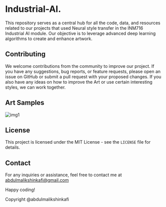 # Industrial-AI.
This repository serves as a central hub for all the code, data, and resources related to our projects that used Neural style transfer in the INM716 Industrial AI module. Our objective is to leverage advanced deep learning algorithms to create and enhance artwork.

## Contributing
We welcome contributions from the community to improve our project. If you have any suggestions, bug reports, or feature requests, please open an issue on GitHub or submit a pull request with your proposed changes. If you also have any ideas on how to improve the Art or use certain interesting styles, we can work together.

## Art Samples
![img1](https://github.com/user-attachments/assets/58156087-1c94-4e00-b664-da32c51996f9)

## License
This project is licensed under the MIT License - see the `LICENSE` file for details.

## Contact
For any inquiries or assistance, feel free to contact me at abdulmalikshinkafi@gmail.com

Happy coding!

Copyright @abdulmalikshinkafi
